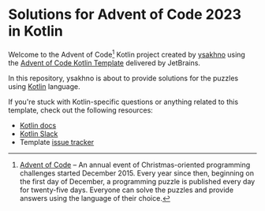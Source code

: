 # Solutions for Advent of Code 2023 in Kotlin

Welcome to the Advent of Code[^aoc] Kotlin project created by [ysakhno][github] using the [Advent of Code Kotlin
Template][template] delivered by JetBrains.

In this repository, ysakhno is about to provide solutions for the puzzles using [Kotlin][kotlin] language.

If you're stuck with Kotlin-specific questions or anything related to this template, check out the following resources:

- [Kotlin docs][docs]
- [Kotlin Slack][slack]
- Template [issue tracker][issues]


[^aoc]:
    [Advent of Code][aoc] – An annual event of Christmas-oriented programming challenges started December 2015.  Every
    year since then, beginning on the first day of December, a programming puzzle is published every day for twenty-five
    days.  Everyone can solve the puzzles and provide answers using the language of their choice.

[aoc]: https://adventofcode.com
[docs]: https://kotlinlang.org/docs/home.html
[github]: https://github.com/ysakhno
[issues]: https://github.com/kotlin-hands-on/advent-of-code-kotlin-template/issues
[kotlin]: https://kotlinlang.org
[slack]: https://surveys.jetbrains.com/s3/kotlin-slack-sign-up
[template]: https://github.com/kotlin-hands-on/advent-of-code-kotlin-template
